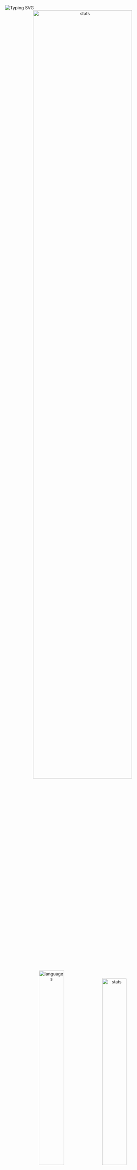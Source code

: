 <img src="https://readme-typing-svg.demolab.com?font=Fira+Code&size=50&duration=3000&color=9745F5&center=true&multiline=true&repeat=false&random=false&width=1000&height=150&lines=Hi!+I'm+Vanya;Python+Fullstack+Developer" alt="Typing SVG" />
<div align="center">
  <img src="http://github-readme-streak-stats.herokuapp.com?user=schr1k&theme=midnight-purple&hide_border=true&border_radius=0&date_format=j%20M%5B%20Y%5D&card_width=500&dates=9745F5&background=020202&border=9745F5&stroke=9745F5&ring=9745F5&fire=9745F5&currStreakNum=9745F5&sideNums=9745F5&currStreakLabel=9745F5&sideLabels=9745F5&excludeDaysLabel=9745F5" alt="stats" width=80%/>
</div>
<div align="center">
  <img src="https://github-readme-stats.vercel.app/api/top-langs/?username=schr1k&hide_border=true&bg_color=020202&text_color=9745F5&title_color=9745F5&layout=compact" alt="languages" width=40.25%>
  <img src="https://github-readme-stats.vercel.app/api?username=schr1k&show_icons=true&hide_border=true&bg_color=020202&text_color=9745F5&title_color=9745F5&icon_color=9745F5&hide_rank=true&hide=contribs,issues" alt="stats" width=39.4%/>
</div>
<div align="center">
  <h1>Skills:</h1>
  <img src="https://skillicons.dev/icons?i=py,postgres,html,css,js,ts,react,next,git,linux" alt="skills" width=80%>
</div>

---
<!--START_SECTION:waka-->
**🐱 My GitHub Data** 

> 📦 89.2 kB Used in GitHub's Storage 
 > 
> 🏆 832 Contributions in the Year 2023
 > 
> 💼 Opted to Hire
 > 
> 📜 12 Public Repositories 
 > 
> 🔑 15 Private Repositories 
 > 
📊 **This Week I Spent My Time On** 

```text
🕑︎ Time Zone: Europe/Moscow

💬 Programming Languages: 
Python                   10 hrs 50 mins      █████████████░░░░░░░░░░░░   53.47 % 
YAML                     3 hrs 5 mins        ████░░░░░░░░░░░░░░░░░░░░░   15.22 % 
Docker                   1 hr 35 mins        ██░░░░░░░░░░░░░░░░░░░░░░░   07.83 % 
Log                      1 hr 25 mins        ██░░░░░░░░░░░░░░░░░░░░░░░   07.07 % 
Bash                     1 hr 5 mins         █░░░░░░░░░░░░░░░░░░░░░░░░   05.35 % 

🔥 Editors: 
PyCharm                  19 hrs 6 mins       ████████████████████████░   94.26 % 
WebStorm                 39 mins             █░░░░░░░░░░░░░░░░░░░░░░░░   03.24 % 
Vim                      22 mins             ░░░░░░░░░░░░░░░░░░░░░░░░░   01.82 % 
DataGrip                 5 mins              ░░░░░░░░░░░░░░░░░░░░░░░░░   00.46 % 
Unknown Editor           2 mins              ░░░░░░░░░░░░░░░░░░░░░░░░░   00.22 % 

💻 Operating System: 
Windows                  19 hrs 53 mins      █████████████████████████   98.18 % 
Linux                    22 mins             ░░░░░░░░░░░░░░░░░░░░░░░░░   01.82 % 
```

**I Mostly Code in Python** 

```text
Python                   23 repos            ██████████████████░░░░░░░   71.88 % 
HTML                     3 repos             ██░░░░░░░░░░░░░░░░░░░░░░░   09.38 % 
TypeScript               3 repos             ██░░░░░░░░░░░░░░░░░░░░░░░   09.38 % 
JavaScript               2 repos             ██░░░░░░░░░░░░░░░░░░░░░░░   06.25 % 
Lasso                    1 repo              █░░░░░░░░░░░░░░░░░░░░░░░░   03.12 % 
```




 Last Updated on 12/12/2023 03:45:56 UTC
<!--END_SECTION:waka-->
